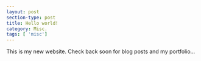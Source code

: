 ```yaml
---
layout: post
section-type: post
title: Hello world!
category: Misc.
tags: [ 'misc']
---
```

This is my new website. Check back soon for blog posts and my portfolio...
